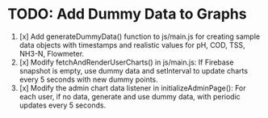 # TODO: Add Dummy Data to Graphs

1. [x] Add generateDummyData() function to js/main.js for creating sample data objects with timestamps and realistic values for pH, COD, TSS, NH3-N, Flowmeter.
2. [x] Modify fetchAndRenderUserCharts() in js/main.js: If Firebase snapshot is empty, use dummy data and setInterval to update charts every 5 seconds with new dummy points.
3. [x] Modify the admin chart data listener in initializeAdminPage(): For each user, if no data, generate and use dummy data, with periodic updates every 5 seconds.
